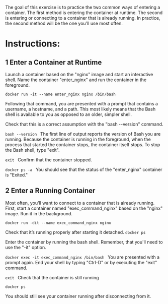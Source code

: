 The goal of this exercise is to practice the two common ways of entering a container. The first
method is entering the container at runtime. The second is entering or connecting to a container that
is already running. In practice, the second method will be the one you'll use most often.

# Instructions:

## 1 Enter a Container at Runtime
Launch a container based on the "nginx" image and start an interactive shell. Name the container
"enter_nginx" and run the container in the foreground.

``
docker run -it --name enter_nginx nginx /bin/bash
`` 

Following that command, you are presented with a prompt that contains a username, a hostname,
and a path. This most likely means that the Bash shell is available to you as opposed to an older,
simpler shell.

Check that this is a correct assumption with the "bash --version" command.


``bash --version
`` 
The first line of output reports the version of Bash you are running.
Because the container is running in the foreground, when the process that started the container
stops, the container itself stops. To stop the Bash shell, type "exit".

``exit
`` 
Confirm that the container stopped.

``docker ps -a
`` 
You should see that the status of the "enter_nginx" container is "Exited."


## 2 Enter a Running Container

Most often, you'll want to connect to a container that is already running.
First, start a container named "exec_command_nginx" based on the "nginx" image. Run it in the
background.

``docker run -dit --name exec_command_nginx nginx
`` 

Check that it’s running properly after starting it detached.
``docker ps
`` 

Enter the container by running the bash shell. Remember, that you'll need to use the "-it" option.

``docker exec -it exec_command_nginx /bin/bash
`` 
You are presented with a prompt again. End your shell by typing "Ctrl-D" or by executing the "exit"
command.

``exit
`` 
Check that the container is still running

``docker ps
`` 

You should still see your container running after disconnecting from it.

